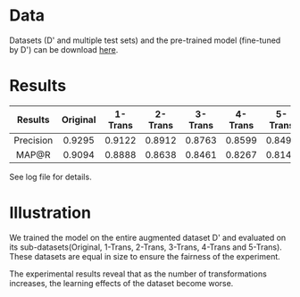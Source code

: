 # Data

Datasets (D' and multiple test sets) and the pre-trained model (fine-tuned by D') can be download [here](https://zenodo.org/record/5679348#.YY4s9GBBxsY).

# Results

| Results    |     Original | 1-Trans | 2-Trans | 3-Trans | 4-Trans | 5-Trans |
| :-: |  :-: |  :-: |  :-: |  :-: |  :-: |  :-: |
| Precision   |      0.9295   |     0.9122 |  0.8912 |  0.8763 |  0.8599 | 0.8494 |
| MAP@R     |      0.9094   |     0.8888 |  0.8638 |  0.8461 |  0.8267 | 0.8142 |


See log file for details.


# Illustration

We trained the model on the entire augmented dataset D' and evaluated on its sub-datasets(Original, 1-Trans, 2-Trans, 3-Trans, 4-Trans and 5-Trans). These datasets are equal in size to ensure the fairness of the experiment.

The experimental results reveal that as the number of transformations increases, the learning effects of the dataset become worse.





